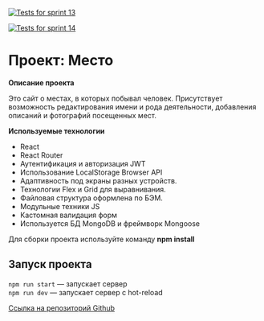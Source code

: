 <!-- [![Tests](https://github.com/yandex-praktikum/express-mesto-gha/actions/workflows/tests-13-sprint.yml/badge.svg)](https://github.com/yandex-praktikum/express-mesto-gha/actions/workflows/tests-13-sprint.yml)  -->
<!-- 
[![Tests](https://github.com/yandex-praktikum/express-mesto-gha/actions/workflows/tests-14-sprint.yml/badge.svg)](https://github.com/yandex-praktikum/express-mesto-gha/actions/workflows/tests-14-sprint.yml) -->

[![Tests for sprint 13](https://github.com/VadSmith/express-mesto-gha/actions/workflows/tests-13-sprint.yml/badge.svg)](https://github.com/VadSmith/express-mesto-gha/actions/workflows/tests-13-sprint.yml) 

[![Tests for sprint 14](https://github.com/VadSmith/express-mesto-gha/actions/workflows/tests-14-sprint.yml/badge.svg)](https://github.com/VadSmith/express-mesto-gha/actions/workflows/tests-14-sprint.yml)

# Проект: Место

**Описание проекта**

Это сайт о местах, в которых побывал человек.
Присутствует возможность редактирования имени и рода деятельности, добавления описаний и фотографий посещенных мест.


**Используемые технологии**

+ React
+ React Router
+ Аутентификация и авторизация JWT
+ Использование LocalStorage Browser API
+ Адаптивность под экраны разных устройств.
+ Технологии Flex и Grid для выравнивания.
+ Файловая структура оформлена по БЭМ.
+ Модульные техники JS
+ Кастомная валидация форм
+ Используется БД MongoDB и фреймворк Mongoose

Для сборки проекта используйте команду **npm install**

## Запуск проекта

`npm run start` — запускает сервер   
`npm run dev` — запускает сервер с hot-reload

[Ссылка на репозиторий Github](https://github.com/VadSmith/express-mesto-gha)
